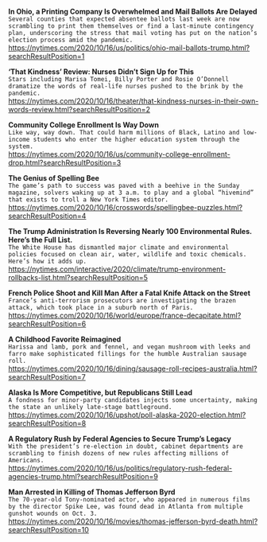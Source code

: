 **In Ohio, a Printing Company Is Overwhelmed and Mail Ballots Are Delayed**\
`Several counties that expected absentee ballots last week are now scrambling to print them themselves or find a last-minute contingency plan, underscoring the stress that mail voting has put on the nation’s election process amid the pandemic.`\
https://nytimes.com/2020/10/16/us/politics/ohio-mail-ballots-trump.html?searchResultPosition=1

**‘That Kindness’ Review: Nurses Didn’t Sign Up for This**\
`Stars including Marisa Tomei, Billy Porter and Rosie O’Donnell dramatize the words of real-life nurses pushed to the brink by the pandemic.`\
https://nytimes.com/2020/10/16/theater/that-kindness-nurses-in-their-own-words-review.html?searchResultPosition=2

**Community College Enrollment Is Way Down**\
`Like way, way down. That could harm millions of Black, Latino and low-income students who enter the higher education system through the system.`\
https://nytimes.com/2020/10/16/us/community-college-enrollment-drop.html?searchResultPosition=3

**The Genius of Spelling Bee**\
`The game’s path to success was paved with a beehive in the Sunday magazine, solvers waking up at 3 a.m. to play and a global “hivemind” that exists to troll a New York Times editor.`\
https://nytimes.com/2020/10/16/crosswords/spellingbee-puzzles.html?searchResultPosition=4

**The Trump Administration Is Reversing Nearly 100 Environmental Rules. Here’s the Full List.**\
`The White House has dismantled major climate and environmental policies focused on clean air, water, wildlife and toxic chemicals. Here’s how it adds up.`\
https://nytimes.com/interactive/2020/climate/trump-environment-rollbacks-list.html?searchResultPosition=5

**French Police Shoot and Kill Man After a Fatal Knife Attack on the Street**\
`France’s anti-terrorism prosecutors are investigating the brazen attack, which took place in a suburb north of Paris.`\
https://nytimes.com/2020/10/16/world/europe/france-decapitate.html?searchResultPosition=6

**A Childhood Favorite Reimagined**\
`Harissa and lamb, pork and fennel, and vegan mushroom with leeks and farro make sophisticated fillings for the humble Australian sausage roll.`\
https://nytimes.com/2020/10/16/dining/sausage-roll-recipes-australia.html?searchResultPosition=7

**Alaska Is More Competitive, but Republicans Still Lead**\
`A fondness for minor-party candidates injects some uncertainty, making the state an unlikely late-stage battleground.`\
https://nytimes.com/2020/10/16/upshot/poll-alaska-2020-election.html?searchResultPosition=8

**A Regulatory Rush by Federal Agencies to Secure Trump’s Legacy**\
`With the president’s re-election in doubt, cabinet departments are scrambling to finish dozens of new rules affecting millions of Americans.`\
https://nytimes.com/2020/10/16/us/politics/regulatory-rush-federal-agencies-trump.html?searchResultPosition=9

**Man Arrested in Killing of Thomas Jefferson Byrd**\
`The 70-year-old Tony-nominated actor, who appeared in numerous films by the director Spike Lee, was found dead in Atlanta from multiple gunshot wounds on Oct. 3.`\
https://nytimes.com/2020/10/16/movies/thomas-jefferson-byrd-death.html?searchResultPosition=10

